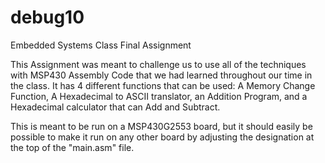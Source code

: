 # debug10
Embedded Systems Class Final Assignment

This Assignment was meant to challenge us to use all of the techniques with MSP430 Assembly Code
that we had learned throughout our time in the class. It has 4 different functions that can be
used: A Memory Change Function, A Hexadecimal to ASCII translator, an Addition Program, and a 
Hexadecimal calculator that can Add and Subtract.

This is meant to be run on a MSP430G2553 board, but it should easily be possible to make it run
on any other board by adjusting the designation at the top of the "main.asm" file.

